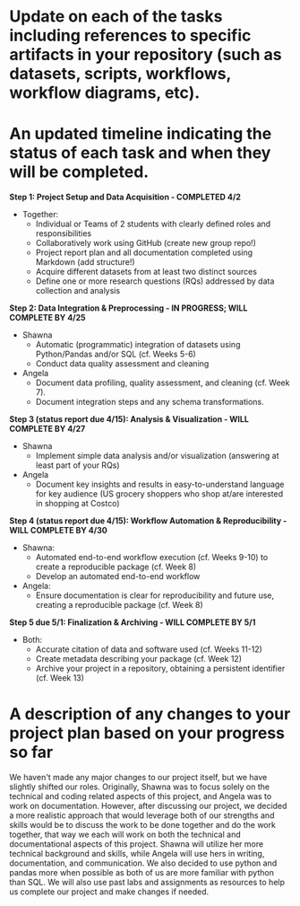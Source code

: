 # Update on each of the tasks including references to specific artifacts in your repository (such as datasets, scripts, workflows, workflow diagrams, etc).


# An updated timeline indicating the status of each task and when they will be completed.
**Step 1: Project Setup and Data Acquisition - COMPLETED 4/2**
- Together:
  - Individual or Teams of 2 students with clearly defined roles and responsibilities
  - Collaboratively work using GitHub (create new group repo!)
  - Project report plan and all documentation completed using Markdown (add structure!)
  - Acquire different datasets from at least two distinct sources
  - Define one or more research questions (RQs) addressed by data collection and analysis
    
**Step 2: Data Integration & Preprocessing - IN PROGRESS; WILL COMPLETE BY 4/25**
- Shawna
  - Automatic (programmatic) integration of datasets using Python/Pandas and/or SQL (cf. Weeks 5-6)
  - Conduct data quality assessment and cleaning
- Angela
  - Document data profiling, quality assessment, and cleaning (cf. Week 7).
  - Document integration steps and any schema transformations.

**Step 3 (status report due 4/15): Analysis & Visualization - WILL COMPLETE BY 4/27**
- Shawna
  - Implement simple data analysis and/or visualization (answering at least part of your RQs)
- Angela
  - Document key insights and results in easy-to-understand language for key audience (US grocery shoppers who shop at/are interested in shopping at Costco)

**Step 4 (status report due 4/15): Workflow Automation & Reproducibility - WILL COMPLETE BY 4/30**
- Shawna:
  - Automated end-to-end workflow execution (cf. Weeks 9-10) to create a reproducible package (cf. Week 8)
  - Develop an automated end-to-end workflow
- Angela:
  - Ensure documentation is clear for reproducibility and future use, creating a reproducible package (cf. Week 8)
 
**Step 5 due 5/1: Finalization & Archiving - WILL COMPLETE BY 5/1**
- Both:
  - Accurate citation of data and software used (cf. Weeks 11-12)
  - Create metadata describing your package (cf. Week 12)
  - Archive your project in a repository, obtaining a persistent identifier (cf. Week 13)

# A description of any changes to your project plan based on your progress so far
We haven't made any major changes to our project itself, but we have slightly shifted our roles. Originally, Shawna was to focus solely on the technical and coding related aspects of this project, and Angela was to work on documentation. However, after discussing our project, we decided a more realistic approach that would leverage both of our strengths and skills would be to discuss the work to be done together and do the work together, that way we each will work on both the technical and documentational aspects of this project. Shawna will utilize her more technical background and skills, while Angela will use hers in writing, documentation, and communication. We also decided to use python and pandas more when possible as both of us are more familiar with python than SQL. We will also use past labs and assignments as resources to help us complete our project and make changes if needed.
